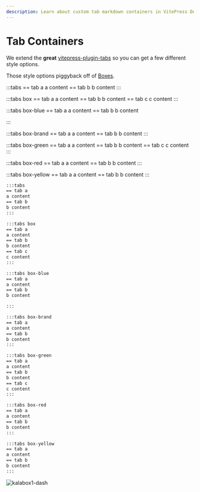 ```yaml
---
description: Learn about custom tab markdown containers in VitePress Default Theme +
---
```


# Tab Containers

We extend the **great** [vitepress-plugin-tabs](https://github.com/sapphi-red/vitepress-plugins/tree/main/packages/vitepress-plugin-tabs) so you can get a few different style options.

Those style options piggyback off of [Boxes](./boxes.md).

:::tabs
== tab a
a content
== tab b
b content
:::

:::tabs box
== tab a
a content
== tab b
b content
== tab c
c content
:::

:::tabs box-blue
== tab a
a content
== tab b
b content

:::

:::tabs box-brand
== tab a
a content
== tab b
b content
:::

:::tabs box-green
== tab a
a content
== tab b
b content
== tab c
c content
:::

:::tabs box-red
== tab a
a content
== tab b
b content
:::

:::tabs box-yellow
== tab a
a content
== tab b
b content
:::


```md
:::tabs
== tab a
a content
== tab b
b content
:::

:::tabs box
== tab a
a content
== tab b
b content
== tab c
c content
:::

:::tabs box-blue
== tab a
a content
== tab b
b content

:::

:::tabs box-brand
== tab a
a content
== tab b
b content
:::

:::tabs box-green
== tab a
a content
== tab b
b content
== tab c
c content
:::

:::tabs box-red
== tab a
a content
== tab b
b content
:::

:::tabs box-yellow
== tab a
a content
== tab b
b content
:::
```

![kalabox1-dash](https://thinktandem.io/images/articles/kalabox1.png "Kalabox V1 Dashboard")
